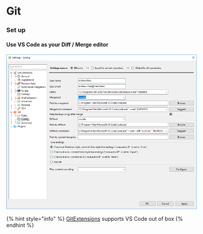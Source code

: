 # Git

### Set up

#### Use VS Code as your Diff / Merge editor

![](.gitbook/assets/image%20%2811%29.png)

{% hint style="info" %}
[GitExtensions](https://github.com/gitextensions/gitextensions) supports VS Code out of box
{% endhint %}

